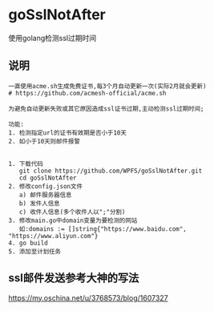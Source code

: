 # goSslNotAfter
使用golang检测ssl过期时间

## 说明
```
一直使用acme.sh生成免费证书,每3个月自动更新一次(实际2月就会更新)
# https://github.com/acmesh-official/acme.sh

为避免自动更新失败或其它原因造成ssl证书过期,主动检测ssl过期时间;

功能:
1. 检测指定url的证书有效期是否小于10天
2. 如小于10天则邮件报警


1. 下载代码
   git clone https://github.com/WPFS/goSslNotAfter.git
   cd goSslNotAfter
2. 修改config.json文件
   a) 邮件服务器信息
   b) 发件人信息
   c) 收件人信息(多个收件人以";"分割)
3. 修改main.go中domain变量为要检测的网站
   如:domains := []string{"https://www.baidu.com", "https://www.aliyun.com"}
4. go build 
5. 添加至计划任务
```

## ssl邮件发送参考大神的写法
https://my.oschina.net/u/3768573/blog/1607327
